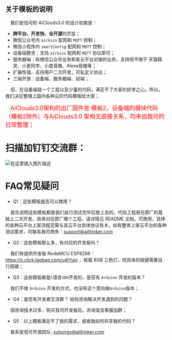 ## 关于模板的说明

&nbsp;&nbsp;&nbsp;&nbsp;我们安信可的 AiClouds3.0 的设计初衷是：

- **跨平台、开发快、全开源**的宗旨；
- 微信公众号内 `airkiss` 配网和 `MQTT` 控制；
- 微信小程序内 `smartConfig` 配网和 `MQTT` 控制；
- 设备端要求：支持 `airkiss` 配网和 `MQTT` 协议即可；
- 服务器端：有微信公众号业务和各云平台对接的业务，支持但不限于 天猫精灵、小爱同学、小度音箱、Alexa音箱等；
- 扩展性强，支持用户二次开发，可私定义协议；
- 三端开源：设备端、服务器端、前端；


&nbsp;&nbsp;&nbsp;&nbsp;但，在设备端就一个工程以及少量的代码，满足不了大家的好学之心。所以，我们决定整理上国内各种云的代码模板给大家；

&nbsp;&nbsp;&nbsp;&nbsp;<font color="red" size="4">AiClouds3.0架构的出厂固件是 模板2，设备端的模块代码（模板2除外）与AiClouds3.0 架构无直接关系，均来自我司的日常整理；</font>

# 扫描加钉钉交流群：

![在这里插入图片描述](../_media/quick/dingding_qr.JPG ':size=300x400')


# FAQ常见疑问

- Q1：这些模板是否可以商用？

&nbsp;&nbsp;&nbsp;&nbsp;首先说明这些模板都是我们自行测试完毕后放上去的，代码工程是在原厂的基础上二次开发，具体对应原厂哪个工程，请详情见 README 文档，可商用，具体的各种云平台上架流程还需与其云平台具体协议有关，如有整体上架云平台的各种测试需求，可联系我司商务：support@aithinker.com

- Q2：这些模板那么多，有对应的开发板吗？

&nbsp;&nbsp;&nbsp;&nbsp;我们有提供开发板 NodeMCU ESP8266：https://s.click.taobao.com/u4iYujv ，板载 RGB 三色灯，但具体的按键需要自行搭建；

- Q3：这些模板都是`C`语言`SDK`开发的，是否有 `Arduino` 开发的版本？

&nbsp;&nbsp;&nbsp;&nbsp;我们不做 `Arduino` 开发的方式，也没有这个意向做`Arduino`版本；

- Q4：是否有开发者交流群？ 如何咨询解决开发遇到的问题？

&nbsp;&nbsp;&nbsp;&nbsp;因咨询技术过多，购买我司开发板后，咨询淘宝客服加群；

- Q5：以上模板满足不了我的需求，或者我如何共享我的代码？ 

&nbsp;&nbsp;&nbsp;&nbsp;联系安信可开源团队: xuhongv@aithinker.com